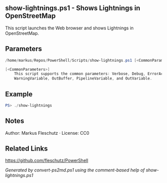 ## show-lightnings.ps1 - Shows Lightnings in OpenStreetMap

This script launches the Web browser and shows Lightnings in OpenStreetMap.

## Parameters
```powershell
/home/markus/Repos/PowerShell/Scripts/show-lightnings.ps1 [<CommonParameters>]

[<CommonParameters>]
    This script supports the common parameters: Verbose, Debug, ErrorAction, ErrorVariable, WarningAction, 
    WarningVariable, OutBuffer, PipelineVariable, and OutVariable.
```

## Example
```powershell
PS> ./show-lightnings

```

## Notes
Author: Markus Fleschutz · License: CC0

## Related Links
https://github.com/fleschutz/PowerShell

*Generated by convert-ps2md.ps1 using the comment-based help of show-lightnings.ps1*
